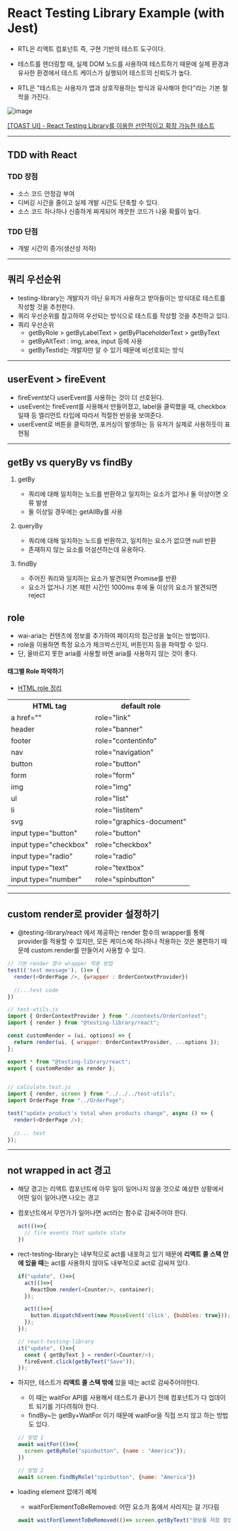# React Testing Library Example (with Jest)


- RTL은 리액트 컴포넌트 즉, 구현 기반의 테스트 도구이다.

- 테스트를 렌더링할 때, 실제 DOM 노드를 사용하여 테스트하기 때문에 실제 환경과 유사한 환경에서 테스트 케이스가 실행되어 테스트의 신뢰도가 높다.

- RTL은 "테스트는 사용자가 앱과 상호작용하는 방식과 유사해야 한다"라는 기본 철학을 가진다.



![image](https://user-images.githubusercontent.com/62092665/179177411-2c88863d-9ad0-40cb-8094-5ce08db4ea7b.png)


[[TOAST UI] - React Testing Library를 이용한 선언적이고 확장 가능한 테스트](https://ui.toast.com/weekly-pick/ko_20210630#%EC%B2%A0%ED%95%99-%EC%A0%81%EC%9A%A9%ED%95%98%EA%B8%B0)

---


## TDD with React

### TDD 장점
  - 소스 코드 안정감 부여
  - 디버깅 시간을 줄이고 실제 개발 시간도 단축할 수 있다.
  - 소스 코드 하나하나 신중하게 짜게되어 깨끗한 코드가 나올 확률이 높다.

### TDD 단점
  - 개발 시간의 증가(생산성 저하)

---



## 쿼리 우선순위
  - testing-library는 개발자가 아닌 유저가 사용하고 받아들이는 방식대로 테스트를 작성할 것을 추천한다.
  - 쿼리 우선순위를 참고하여 우선되는 방식으로 테스트를 작성할 것을 추천하고 있다.
  - 쿼리 우선순위 
    - getByRole > getByLabelText > getByPlaceholderText > getByText
    - getByAltText : img, area, input 등에 사용
    - getByTestId는 개발자만 알 수 있기 때문에 비선호되는 방식
  
---

## userEvent > fireEvent
  - fireEvent보다 userEvent를 사용하는 것이 더 선호된다.
  - useEvent는 fireEvent를 사용해서 만들어졌고, label을 클릭했을 때, checkbox일때 등 엘리먼트 타입에 따라서 적절한 반응을 보여준다.
  - userEvent로 버튼을 클릭하면, 포커싱이 발생하는 등 유저가 실제로 사용하듯이 표현됨



---

## getBy vs queryBy vs findBy

  1. getBy
      - 쿼리에 대해 일치하는 노드를 반환하고 일치하는 요소가 없거나 둘 이상이면 오류 발생
      - 둘 이상일 경우에는 getAllBy를 사용
  
  2. queryBy
      - 쿼리에 대해 일치하는 노드를 반환하고, 일치하는 요소가 없으면 null 반환
      - 존재하지 않는 요소를 어설션하는데 유용하다.
  
  3. findBy
      - 주어진 쿼리와 일치하는 요소가 발견되면 Promise를 반환
      - 요소가 없거나 기본 제한 시간인 1000ms 후에 둘 이상의 요소가 발견되면 reject

## role
  - wai-aria는 컨텐츠에 정보를 추가하여 페이지의 접근성을 높이는 방법이다.
  - role을 이용하면 특정 요소가 체크박스인지, 버튼인지 등을 파악할 수 있다.
  - 단, 올바르지 못한 aria를 사용할 바엔 aria를 사용하지 않는 것이 좋다.

#### 태그별 Role 파악하기
  - [HTML role 정리](https://www.w3.org/TR/html-aria/#docconformance)
  <table>
    <th>HTML tag</th>
    <th>default role</th>
    <tr>
      <td> a href="" </td>
      <td> role="link" </td>
    </tr>
    <tr>
      <td>header</td>
      <td> role="banner" </td>
    </tr>
        <tr>
      <td>footer</td>
      <td> role="contentinfo" </td>
    </tr>
    <tr>
      <td>nav</td>
      <td> role="navigation" </td>
    </tr>
        <tr>
      <td>button</td>
      <td> role="button" </td>
    </tr>
        <tr>
      <td>form</td>
      <td> role="form" </td>
    </tr>
        <tr>
      <td>img</td>
      <td> role="img" </td>
    </tr>
        <tr>
      <td>ul</td>
      <td> role="list" </td>
    </tr>
        <tr>
      <td>li</td>
      <td> role="listitem" </td>
    </tr>
    <tr>
      <td>svg</td>
      <td> role="graphics-document" </td>
    </tr>
    <tr>
      <td>input type="button"</td>
      <td> role="button" </td>
    </tr>
    <tr>
      <td>input type="checkbox"</td>
      <td> role="checkbox" </td>
    </tr>
    <tr>
      <td>input type="radio"</td>
      <td> role="radio" </td>
    </tr>
    <tr>
      <td>input type="text"</td>
      <td> role="textbox" </td>
    </tr>
    <tr>
      <td>input type="number"</td>
      <td> role="spinbutton" </td>
    </tr>
        
  </table>


---

## custom render로 provider 설정하기
  - @testing-library/react 에서 제공하는 render 함수의 wrapper를 통해 provider를 적용할 수 있지만, 모든 케이스에 하나하나 적용하는 것은 불편하기 때문에 custom render를 만들어서 사용할 수 있다.

  ```javascript
  // 기본 render 함수 wrapper 적용 방법
  test(('test message'), ()=> {
    render(<OrderPage />, {wrapper : OrderContextProvider})
    
    //...test code
  })
  ```

  ```javascript
  // test-utils.js
  import { OrderContextProvider } from "./contexts/OrderContext";
  import { render } from "@testing-library/react";

  const customRender = (ui, options) => {
    return render(ui, { wrapper: OrderContextProvider, ...options });
  };

  export * from "@testing-library/react";
  export { customRender as render };

  
  // calculate.test.js
  import { render, screen } from "../../../test-utils";
  import OrderPage from "../OrderPage";

  test("update product's total when products change", async () => {
    render(<OrderPage />);
    
    //... test
  });
  ```


---

## not wrapped in act 경고
  - 해당 경고는 리액트 컴포넌트에 아무 일이 일어나지 않을 것으로 예상한 상황에서 어떤 일이 일어나면 나오는 경고
  - 컴포넌트에서 무언가가 일어나면 act라는 함수로 감싸주어야 한다.
    ```javascript
    act(()=>{
      // fire events that update state
    })
    ```
  - rect-testing-library는 내부적으로 act를 내포하고 있기 때문에 **리액트 콜 스택 안에 있을 때**는 act를 사용하지 않아도 내부적으로 act로 감싸져 있다.
    ```javascript
    if("update", ()=>{
      act(()=>{
        ReactDom.render(<Counter/>, container);
      });

      act(()=>{
        button.dispatchEvent(new MouseEvent('click', {bubbles: true}));
      });
    });

    // react-testing-library
    it("update", ()=>{
      const { getByText } = render(<Counter/>);
      fireEvent.click(getByText("Save"));
    });
    ```
  
  - 하지만, 테스트가 **리액트 콜 스택 밖에** 있을 때는 act로 감싸주어야한다.
    - 이 때는 waitFor API를 사용해서 테스트가 끝나기 전에 컴포넌트가 다 업데이트 되기를 기다려줘야 한다.
    - findBy~는 getBy+WaitFor 이기 때문에 waitFor을 직접 쓰지 않고 하는 방법도 있다.
  
    ```javascript
    // 방법 1
    await waitFor(()=>{
      screen.getByRole("spinbutton", {name : "America"});
    })

    // 방법 2
    await screen.findByRole("spinbutton", {name: "America"})

    ```
  

  - loading element 없애기 예제
    - waitForElementToBeRemoved: 어떤 요소가 돔에서 사라지는 걸 기다림
    ```javascript
    await waitForElementToBeRemoved(()=> screen.getByText("정보를 저장 중입니다."))
    ```